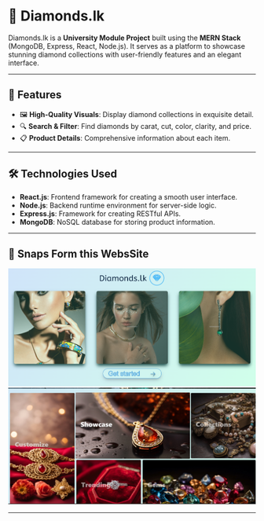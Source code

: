 # 💎 Diamonds.lk  

Diamonds.lk is a **University Module Project** built using the **MERN Stack** (MongoDB, Express, React, Node.js). It serves as a platform to showcase stunning diamond collections with user-friendly features and an elegant interface.  

---

## 🌟 Features  
- 🖼️ **High-Quality Visuals**: Display diamond collections in exquisite detail.  
- 🔍 **Search & Filter**: Find diamonds by carat, cut, color, clarity, and price.  
- 📋 **Product Details**: Comprehensive information about each item.  


---

## 🛠️ Technologies Used  
- **React.js**: Frontend framework for creating a smooth user interface.  
- **Node.js**: Backend runtime environment for server-side logic.  
- **Express.js**: Framework for creating RESTful APIs.  
- **MongoDB**: NoSQL database for storing product information.  

---

## 📸 Snaps Form this WebsSite 

![Diamonds.lk Preview](https://github.com/ShachiruRashmika2/Diamonds.LK-Showcase/blob/main/frontend/src/Components/Accsesories/Images/Screenshot%202025-01-02%20183927.png)
![Diamonds.lk Preview](https://github.com/ShachiruRashmika2/Diamonds.LK-Showcase/blob/main/frontend/src/Components/Accsesories/Images/Screenshot%202025-01-02%20184124.png)


---
